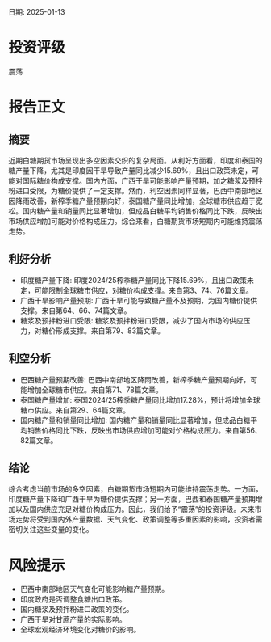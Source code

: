 
日期: 2025-01-13

# 投资评级

震荡

# 报告正文

## 摘要

近期白糖期货市场呈现出多空因素交织的复杂局面。从利好方面看，印度和泰国的糖产量下降，尤其是印度因干旱导致产量同比减少15.69%，且出口政策未定，可能对国际糖价构成支撑。国内方面，广西干旱可能影响产量预期，加之糖浆及预拌粉进口受限，为糖价提供了一定支撑。然而，利空因素同样显著，巴西中南部地区因降雨改善，新榨季糖产量预期向好，泰国糖产量同比增加，全球糖市供应趋于宽松。国内糖产量和销量同比显著增加，但成品白糖平均销售价格同比下跌，反映出市场供应增加可能对价格构成压力。综合来看，白糖期货市场短期内可能维持震荡走势。

## 利好分析

* 印度糖产量下降: 印度2024/25榨季糖产量同比下降15.69%，且出口政策未定，可能限制全球糖市供应，对糖价构成支撑。来自第3、74、76篇文章。
* 广西干旱影响产量预期: 广西干旱可能导致糖产量不及预期，为国内糖价提供支撑。来自第64、66、74篇文章。
* 糖浆及预拌粉进口受限: 糖浆及预拌粉进口受限，减少了国内市场的供应压力，对糖价形成支撑。来自第79、83篇文章。

## 利空分析

* 巴西糖产量预期改善: 巴西中南部地区降雨改善，新榨季糖产量预期向好，可能增加全球糖市供应。来自第71、78篇文章。
* 泰国糖产量增加: 泰国2024/25榨季糖产量同比增加17.28%，预计将增加全球糖市供应。来自第29、64篇文章。
* 国内糖产量和销量同比增加: 国内糖产量和销量同比显著增加，但成品白糖平均销售价格同比下跌，反映出市场供应增加可能对价格构成压力。来自第56、82篇文章。

## 结论

综合考虑当前市场的多空因素，白糖期货市场短期内可能维持震荡走势。一方面，印度糖产量下降和广西干旱为糖价提供支撑；另一方面，巴西和泰国糖产量预期增加以及国内供应充足对糖价构成压力。因此，我们给予“震荡”的投资评级。未来市场走势将受到国内外产量数据、天气变化、政策调整等多重因素的影响，投资者需密切关注这些变量的变化。

# 风险提示

* 巴西中南部地区天气变化可能影响糖产量预期。
* 印度政府是否调整食糖出口政策。
* 国内糖浆及预拌粉进口政策的变化。
* 广西干旱对甘蔗产量的实际影响。
* 全球宏观经济环境变化对糖价的影响。
